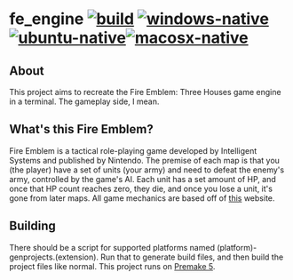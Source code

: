 # fe_engine [![build](https://github.com/yodasoda1219/fe_engine/actions/workflows/build.yml/badge.svg)](https://github.com/yodasoda1219/fe_engine/actions/workflows/build.yml) [![windows-native](https://github.com/yodasoda1219/fe_engine/actions/workflows/windows-native.yml/badge.svg)](https://github.com/yodasoda1219/fe_engine/actions/workflows/windows-native.yml) [![ubuntu-native](https://github.com/yodasoda1219/fe_engine/actions/workflows/ubuntu-native.yml/badge.svg)](https://github.com/yodasoda1219/fe_engine/actions/workflows/ubuntu-native.yml)[![macosx-native](https://github.com/yodasoda1219/fe_engine/actions/workflows/macosx-native.yml/badge.svg)](https://github.com/yodasoda1219/fe_engine/actions/workflows/macosx-native.yml)
## About
This project aims to recreate the Fire Emblem: Three Houses game engine in a terminal. The gameplay side, I mean.
## What's this Fire Emblem?
Fire Emblem is a tactical role-playing game developed by Intelligent Systems and published by Nintendo. The premise of each map is that you (the player) have a set of units (your army) and need to defeat the enemy's army, controlled by the game's AI. Each unit has a set amount of HP, and once that HP count reaches zero, they die, and once you lose a unit, it's gone from later maps. All game mechanics are based off of [this](https://fe3h.com/) website.
## Building
There should be a script for supported platforms named (platform)-genprojects.(extension). Run that to generate build files, and then build the project files like normal. This project runs on [Premake 5](https://premake.github.io).